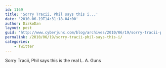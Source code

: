 ```yaml
---
id: 1169
title: 'Sorry Tracii, Phil says this i...'
date: '2010-06-19T14:31:18-04:00'
author: DizkoDan
layout: post
guid: 'http://www.cyberjunx.com/blog/archives/2010/06/19/sorry-tracii-phil-says-this-i/'
permalink: /2010/06/19/sorry-tracii-phil-says-this-i/
categories:
    - Twitter
---
```


Sorry Tracii, Phil says this is the real L. A. Guns